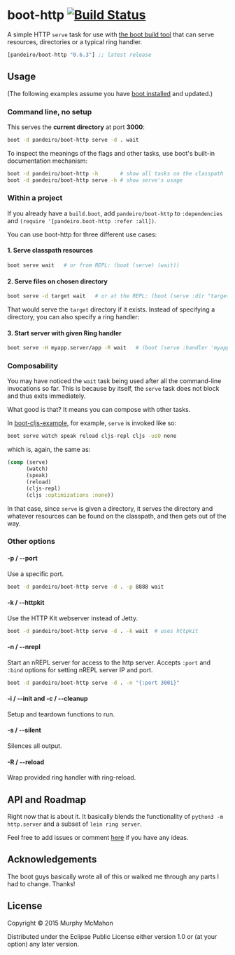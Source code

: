 # boot-http [![Build Status][badge]][build]

A simple HTTP `serve` task for use with [the boot build tool][boot]
that can serve resources, directories or a typical ring handler.

[](dependency)
```clojure
[pandeiro/boot-http "0.6.3"] ;; latest release
```
[](/dependency)

## Usage

(The following examples assume you have [boot installed][installboot] and updated.)

### Command line, no setup

This serves the **current directory** at port **3000**:

```bash
boot -d pandeiro/boot-http serve -d . wait
```

To inspect the meanings of the flags and other tasks, use boot's built-in
documentation mechanism:

```bash
boot -d pandeiro/boot-http -h       # show all tasks on the classpath
boot -d pandeiro/boot-http serve -h # show serve's usage
```

### Within a project

If you already have a `build.boot`, add
`pandeiro/boot-http` to `:dependencies`
and `(require '[pandeiro.boot-http :refer :all])`.

You can use boot-http for three different use cases:

#### 1. Serve classpath resources

```bash
boot serve wait   # or from REPL: (boot (serve) (wait))
```

#### 2. Serve files on chosen directory

```bash
boot serve -d target wait   # or at the REPL: (boot (serve :dir "target") (wait))
```

That would serve the `target` directory if it exists. Instead of specifying a directory,
you can also specify a ring handler:

#### 3. Start server with given Ring handler

```bash
boot serve -H myapp.server/app -R wait   # (boot (serve :handler 'myapp.server/app :reload true) (wait))
```

### Composability

You may have noticed the `wait` task being used after all the
command-line invocations so far. This is because by itself, the
`serve` task does not block and thus exits immediately.

What good is that? It means you can compose with other tasks.

In [boot-cljs-example][boot-cljs-example], for example, `serve` is
invoked like so:

```bash
boot serve watch speak reload cljs-repl cljs -usO none
```

which is, again, the same as:

```clojure
(comp (serve)
      (watch)
      (speak)
      (reload)
      (cljs-repl)
      (cljs :optimizations :none))
```

In that case, since `serve` is given a directory, it serves the directory and whatever
resources can be found on the classpath, and then gets out of the way.

### Other options

#### -p / --port

Use a specific port.

```bash
boot -d pandeiro/boot-http serve -d . -p 8888 wait
```

#### -k / --httpkit

Use the HTTP Kit webserver instead of Jetty.

```bash
boot -d pandeiro/boot-http serve -d . -k wait  # uses httpkit
```

#### -n / --nrepl

Start an nREPL server for access to the http server. Accepts
```:port``` and ```:bind``` options for setting nREPL server IP
and port.

```bash
boot -d pandeiro/boot-http serve -d . -n "{:port 3001}"
```

#### -i / --init and -c / --cleanup

Setup and teardown functions to run.

#### -s / --silent

Silences all output.

#### -R / --reload

Wrap provided ring handler with ring-reload.

## API and Roadmap

Right now that is about it. It basically blends the functionality of
`python3 -m http.server` and a subset of `lein ring server`.

Feel free to add issues or comment [here][boot-discourse] if
you have any ideas.


## Acknowledgements

The boot guys basically wrote all of this or walked me through any
parts I had to change. Thanks!


## License

Copyright © 2015 Murphy McMahon

Distributed under the Eclipse Public License either version 1.0 or (at
your option) any later version.

[boot]:              https://github.com/boot-clj/boot
[boot-cljs-example]: https://github.com/adzerk/boot-cljs-example
[installboot]:       https://github.com/boot-clj/boot#install
[boot-discourse]:    http://hoplon.discoursehosting.net/t/boot-http-0-4-0/361
[build]:             https://travis-ci.org/pandeiro/boot-http
[badge]:             https://travis-ci.org/pandeiro/boot-http.png?branch=master

